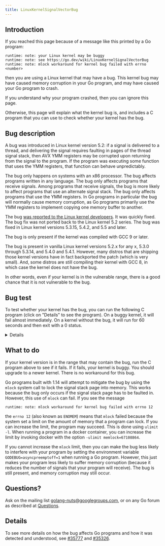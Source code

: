 ```yaml
---
title: LinuxKernelSignalVectorBug
---
```


## Introduction

If you reached this page because of a message like this printed by a Go program:

```
runtime: note: your Linux kernel may be buggy
runtime: note: see https://go.dev/wiki/LinuxKernelSignalVectorBug
runtime: note: mlock workaround for kernel bug failed with errno <number>
```

then you are using a Linux kernel that may have a bug.
This kernel bug may have caused memory corruption in your Go program, and may have caused your Go program to crash.

If you understand why your program crashed, then you can ignore this page.

Otherwise, this page will explain what the kernel bug is, and includes a C program that you can use to check whether your kernel has the bug.

## Bug description

A bug was introduced in Linux kernel version 5.2: if a signal is delivered to a thread, and delivering the signal requires faulting in pages of the thread signal stack, then AVX YMM registers may be corrupted upon returning from the signal to the program.
If the program was executing some function that uses the YMM registers, that function can behave unpredictably.

The bug only happens on systems with an x86 processor.
The bug affects programs written in any language.
The bug only affects programs that receive signals.
Among programs that receive signals, the bug is more likely to affect programs that use an alternate signal stack.
The bug only affects programs that use the YMM registers.
In Go programs in particular the bug will normally cause memory corruption, as Go programs primarily use the YMM registers to implement copying one memory buffer to another.

The bug [was reported to the Linux kernel developers](https://bugzilla.kernel.org/show_bug.cgi?id=205663).
It was quickly fixed.
The bug fix was not ported back to the Linux kernel 5.2 series.
The bug was fixed in Linux kernel versions 5.3.15, 5.4.2, and 5.5 and later.

The bug is only present if the kernel was compiled with GCC 9 or later.

The bug is present in vanilla Linux kernel versions 5.2.x for any x, 5.3.0 through 5.3.14, and 5.4.0 and 5.4.1.
However, many distros that are shipping those kernel versions have in fact backported the patch (which is very small).
And, some distros are still compiling their kernel with GCC 8, in which case the kernel does not have the bug.

In other words, even if your kernel is in the vulnerable range, there is a good chance that it is not vulnerable to the bug.

## Bug test

To test whether your kernel has the bug, you can run the following C program (click on "Details" to see the program).
On a buggy kernel, it will fail almost immediately.
On a kernel without the bug, it will run for 60 seconds and then exit with a 0 status.

<details>

```C
// Build with: gcc -pthread test.c
//
// This demonstrates an issue where AVX state becomes corrupted when a
// signal is delivered where the signal stack pages aren't faulted in.
//
// There appear to be three necessary ingredients, which are marked
// with "!!!" below:
//
// 1. A thread doing AVX operations using YMM registers.
//
// 2. A signal where the kernel must fault in stack pages to write the
//    signal context.
//
// 3. Context switches. Having a single task isn't sufficient.

##include <errno.h>
##include <signal.h>
##include <stdio.h>
##include <stdlib.h>
##include <string.h>
##include <unistd.h>
##include <pthread.h>
##include <sys/mman.h>
##include <sys/prctl.h>
##include <sys/wait.h>

static int sigs;

static stack_t altstack;
static pthread_t tid;

static void die(const char* msg, int err) {
  if (err != 0) {
    fprintf(stderr, "%s: %s\n", msg, strerror(err));
  } else {
    fprintf(stderr, "%s\n", msg);
  }
  exit(EXIT_FAILURE);
}

void handler(int sig __attribute__((unused)),
             siginfo_t* info __attribute__((unused)),
             void* context __attribute__((unused))) {
  sigs++;
}

void* sender(void *arg) {
  int err;

  for (;;) {
    usleep(100);
    err = pthread_kill(tid, SIGWINCH);
    if (err != 0)
      die("pthread_kill", err);
  }
  return NULL;
}

void dump(const char *label, unsigned char *data) {
  printf("%s =", label);
  for (int i = 0; i < 32; i++)
    printf(" %02x", data[i]);
  printf("\n");
}

void doAVX(void) {
  unsigned char input[32];
  unsigned char output[32];

  // Set input to a known pattern.
  for (int i = 0; i < sizeof input; i++)
    input[i] = i;
  // Mix our PID in so we detect cross-process leakage, though this
  // doesn't appear to be what's happening.
  pid_t pid = getpid();
  memcpy(input, &pid, sizeof pid);

  while (1) {
    for (int i = 0; i < 1000; i++) {
      // !!! Do some computation we can check using YMM registers.
      asm volatile(
        "vmovdqu %1, %%ymm0;"
        "vmovdqa %%ymm0, %%ymm1;"
        "vmovdqa %%ymm1, %%ymm2;"
        "vmovdqa %%ymm2, %%ymm3;"
        "vmovdqu %%ymm3, %0;"
        : "=m" (output)
        : "m" (input)
        : "memory", "ymm0", "ymm1", "ymm2", "ymm3");
      // Check that input == output.
      if (memcmp(input, output, sizeof input) != 0) {
        dump("input ", input);
        dump("output", output);
        die("mismatch", 0);
      }
    }

    // !!! Release the pages of the signal stack. This is necessary
    // because the error happens when copy_fpstate_to_sigframe enters
    // the failure path that handles faulting in the stack pages.
    // (mmap with MMAP_FIXED also works.)
    //
    // (We do this here to ensure it doesn't race with the signal
    // itself.)
    if (madvise(altstack.ss_sp, altstack.ss_size, MADV_DONTNEED) != 0)
      die("madvise", errno);
  }
}

void doTest() {
  // Create an alternate signal stack so we can release its pages.
  void *altSigstack = mmap(NULL, SIGSTKSZ, PROT_READ|PROT_WRITE, MAP_PRIVATE|MAP_ANONYMOUS, -1, 0);
  if (altSigstack == MAP_FAILED)
    die("mmap failed", errno);
  altstack.ss_sp = altSigstack;
  altstack.ss_size = SIGSTKSZ;
  if (sigaltstack(&altstack, NULL) < 0)
    die("sigaltstack", errno);

  // Install SIGWINCH handler.
  struct sigaction sa = {
    .sa_sigaction = handler,
    .sa_flags = SA_ONSTACK | SA_RESTART,
  };
  sigfillset(&sa.sa_mask);
  if (sigaction(SIGWINCH, &sa, NULL) < 0)
    die("sigaction", errno);

  // Start thread to send SIGWINCH.
  int err;
  pthread_t ctid;
  tid = pthread_self();
  if ((err = pthread_create(&ctid, NULL, sender, NULL)) != 0)
    die("pthread_create sender", err);

  // Run test.
  doAVX();
}

void *exiter(void *arg) {
  sleep(60);
  exit(0);
}

int main() {
  int err;
  pthread_t ctid;

  // !!! We need several processes to cause context switches. Threads
  // probably also work. I don't know if the other tasks also need to
  // be doing AVX operations, but here we do.
  int nproc = sysconf(_SC_NPROCESSORS_ONLN);
  for (int i = 0; i < 2 * nproc; i++) {
    pid_t child = fork();
    if (child < 0) {
      die("fork failed", errno);
    } else if (child == 0) {
      // Exit if the parent dies.
      prctl(PR_SET_PDEATHSIG, SIGKILL, 0, 0, 0);
      doTest();
    }
  }

  // Exit after a while.
  if ((err = pthread_create(&ctid, NULL, exiter, NULL)) != 0)
    die("pthread_create exiter", err);

  // Wait for a failure.
  int status;
  if (wait(&status) < 0)
    die("wait", errno);
  if (status == 0)
    die("child unexpectedly exited with success", 0);
  fprintf(stderr, "child process failed\n");
  exit(1);
}
```

</details>

## What to do

If your kernel version is in the range that may contain the bug, run the C program above to see if it fails.
If it fails, your kernel is buggy.
You should upgrade to a newer kernel.
There is no workaround for this bug.

Go programs built with 1.14 will attempt to mitigate the bug by using the `mlock` system call to lock the signal stack page into memory.
This works because the bug only occurs if the signal stack page has to be faulted in.
However, this use of `mlock` can fail.
If you see the message

```
runtime: note: mlock workaround for kernel bug failed with errno 12
```

the `errno 12` (also known as `ENOMEM`) means that `mlock` failed because the system set a limit on the amount of memory that a program can lock.
If you can increase the limit, the program may succeed.
This is done using `ulimit -l`.
When running a program in a docker container, you can increase the limit by invoking docker with the option `-ulimit memlock=67108864`.

If you cannot increase the `mlock` limit, then you can make the bug less likely to interfere with your program by setting the environment variable `GODEBUG=asyncpreemptoff=1` when running a Go program.
However, this just makes your program less likely to suffer memory corruption (because it reduces the number of signals that your program will receive).
The bug is still present, and memory corruption may still occur.

## Questions?

Ask on the mailing list golang-nuts@googlegroups.com, or on any Go forum as described at [Questions](https://go.dev/wiki/Questions).

## Details

To see more details on how the bug affects Go programs and how it was detected and understood, see [#35777](https://go.dev/issue/35777) and [#35326](https://go.dev/issue/35326).
